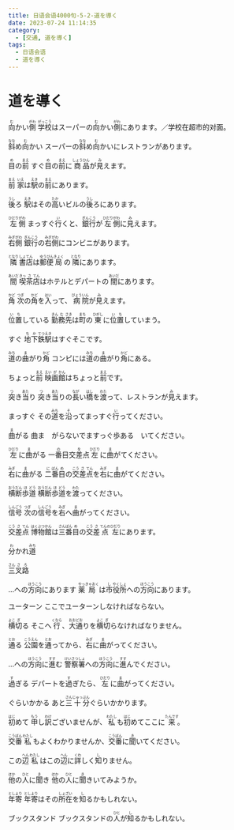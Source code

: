```yaml
---
title: 日语会语4000句-5-2-道を導く
date: 2023-07-24 11:14:35
category:
  - [交通, 道を導く]
tags:
  - 日语会语
  - 道を導く 
---
```


# 道を導く

<ruby>向<rt>む</rt>かい<rt></rt>側<rt>がわ</rt></ruby>
<ruby>学<rt>がっ</rt>校<rt>こう</rt>はスーパーの<rt></rt>向<rt>む</rt>かい<rt></rt>側<rt>がわ</rt>にあります。／学校在超市的对面。</ruby>

<!-- more -->

<ruby>斜<rt>なな</rt>め<rt></rt>向<rt>む</rt>かい</ruby>
<ruby>スーパーの<rt></rt>斜<rt>なな</rt>め<rt></rt>向<rt>む</rt>かいにレストランがあります。</ruby>

<ruby>目<rt>め</rt>の<rt></rt>前<rt>まえ</rt></ruby>
<ruby>すぐ<rt></rt>目<rt>め</rt>の<rt></rt>前<rt>まえ</rt>に<rt></rt>商<rt>しょう</rt>品<rt>ひん</rt>が<rt></rt>見<rt>み</rt>えます。</ruby>

<ruby>前<rt>まえ</rt></ruby>
<ruby>家<rt>いえ</rt>は<rt></rt>駅<rt>えき</rt>の<rt></rt>前<rt>まえ</rt>にあります。</ruby>

<ruby>後<rt>うし</rt>ろ</ruby>
<ruby>駅<rt>えき</rt>はその<rt></rt>高<rt>たか</rt>いビルの<rt></rt>後<rt>うし</rt>ろにあります。</ruby>

<ruby>左<rt>ひだり</rt>側<rt>がわ</rt></ruby>
<ruby>まっすぐ<rt></rt>行<rt>い</rt>くと、<rt></rt>銀<rt>ぎん</rt>行<rt>こう</rt>が<rt></rt>左<rt>ひだり</rt>側<rt>がわ</rt>に<rt></rt>見<rt>み</rt>えます。</ruby>

<ruby>右<rt>みぎ</rt>側<rt>がわ</rt></ruby>
<ruby>銀<rt>ぎん</rt>行<rt>こう</rt>の<rt></rt>右<rt>みぎ</rt>側<rt>がわ</rt>にコンビニがあります。</ruby>

<ruby>隣<rt>となり</rt></ruby>
<ruby>書<rt>しょ</rt>店<rt>てん</rt>は<rt></rt>郵<rt>ゆう</rt>便<rt>びん</rt>局<rt>きょく</rt>の<rt></rt>隣<rt>となり</rt>にあります。</ruby>

<ruby>間<rt>あいだ</rt></ruby>
<ruby>喫<rt>きっ</rt>茶<rt>さ</rt>店<rt>てん</rt>はホテルとデパートの<rt></rt>間<rt>あいだ</rt>にあります。</ruby>

<ruby>角<rt>かど</rt></ruby>
<ruby>次<rt>つぎ</rt>の<rt></rt>角<rt>かど</rt>を<rt></rt>入<rt>はい</rt>って、<rt></rt>病<rt>びょう</rt>院<rt>いん</rt>が<rt></rt>見<rt>み</rt>えます。</ruby>

<ruby>位<rt>い</rt>置<rt>ち</rt>している</ruby>
<ruby>勤<rt>きん</rt>務<rt>む</rt>先<rt>さき</rt>は<rt></rt>町<rt>まち</rt>の<rt></rt>東<rt>ひがし</rt>に<rt></rt>位<rt>い</rt>置<rt>ち</rt>していまう。</ruby>

<ruby>すぐ</ruby>
<ruby>地<rt>ち</rt>下<rt>か</rt>鉄<rt>てつ</rt>駅<rt>えき</rt>はすぐそこです。</ruby>

<ruby>道<rt>みち</rt>の<rt></rt>曲<rt>ま</rt>がり<rt></rt>角<rt>かど</rt></ruby>
<ruby>コンピには<rt></rt>道<rt>みち</rt>の<rt></rt>曲<rt>ま</rt>がり<rt></rt>角<rt>かど</rt>にある。</ruby>

<ruby>ちょっと<rt></rt>前<rt>まえ</rt></ruby>
<ruby>映<rt>えい</rt>画<rt>が</rt>館<rt>かん</rt>はちょっと<rt></rt>前<rt>まえ</rt>です。</ruby>

<ruby>突<rt>つ</rt>き<rt></rt>当<rt>あた</rt>り</ruby>
<ruby>突<rt>つ</rt>き<rt></rt>当<rt>あた</rt>りの<rt></rt>長<rt>なが</rt>い<rt></rt>橋<rt>はし</rt>を<rt></rt>渡<rt>わた</rt>って、レストランが<rt></rt>見<rt>み</rt>えます。</ruby>

<ruby>まっすぐ</ruby>
<ruby>その<rt></rt>道<rt>みち</rt>を<rt></rt>沿<rt>そ</rt>ってまっすぐ<rt></rt>行<rt>い</rt>ってください。</ruby>

<ruby>曲<rt>ま</rt>がる</ruby>
曲ま　がらないでますっぐ歩ある　いてください。  

<ruby>左<rt>ひだり</rt>に<rt></rt>曲<rt>ま</rt>がる</ruby>
<ruby>一番目<rt>の</rt>交差点<rt>を</rt>左<rt>ひだり</rt>に<rt></rt>曲<rt>ま</rt>がてください。</ruby>

<ruby>右<rt>みぎ</rt>に<rt></rt>曲<rt>ま</rt>がる</ruby>
<ruby>二<rt>に</rt>番<rt>ばん</rt>目<rt>め</rt>の<rt></rt>交<rt>こう</rt>差<rt>さ</rt>点<rt>てん</rt>を<rt></rt>右<rt>みぎ</rt>に<rt></rt>曲<rt>ま</rt>がてください。</ruby>

<ruby>横<rt>おう</rt>断<rt>だん</rt>歩<rt>ほ</rt>道<rt>どう</rt></ruby>
<ruby>横<rt>おう</rt>断<rt>だん</rt>歩<rt>ほ</rt>道<rt>どう</rt>を<rt></rt>渡<rt>わた</rt>ってください。</ruby>

<ruby>信<rt>しん</rt>号<rt>ごう</rt></ruby>
<ruby>次<rt>つぎ</rt>の<rt></rt>信<rt>しん</rt>号<rt>ごう</rt>を<rt></rt>右<rt>みぎ</rt>へ<rt></rt>曲<rt>ま</rt>がってください。</ruby>

<ruby>交<rt>こう</rt>差<rt>さ</rt>点<rt>てん</rt></ruby>
<ruby>博<rt>はく</rt>物<rt>ぶつ</rt>館<rt>かん</rt>は<rt></rt>三<rt>さん</rt>番<rt>ばん</rt>目<rt>め</rt>の<rt></rt>交<rt>こう</rt>差<rt>さ</rt>点<rt>てんの</rt>左<rt>ひだり</rt>にあります。</ruby>

<ruby>分<rt>わ</rt>かれ<rt></rt>道<rt>みち</rt></ruby>

<ruby>三<rt>さん</rt>叉<rt>さ</rt>路<rt>ろ</rt></ruby>

<ruby>…への<rt></rt>方<rt>ほう</rt>向<rt>こう</rt>にあります</ruby>
<ruby>薬<rt>やっ</rt>局<rt>きゃおく</rt>は<rt></rt>市<rt>し</rt>役<rt>やく</rt>所<rt>しょ</rt>への<rt></rt>方<rt>ほう</rt>向<rt>こう</rt>にあります。</ruby>

<ruby>ユーターン</ruby>
<ruby>ここでユーターンしなければならない。</ruby>

<ruby>横<rt>よこ</rt>切<rt>ぎ</rt>る</ruby>
<ruby>そこへ<rt></rt>行<rt>くなら</rt>、<rt></rt>大<rt>おお</rt>通<rt>どお</rt>りを<rt></rt>横<rt>よこ</rt>切<rt>ぎ</rt>らなければなりません。</ruby>

<ruby>通<rt>とお</rt>る</ruby>
<ruby>公<rt>こう</rt>園<rt>えん</rt>を<rt></rt>通<rt>とお</rt>ってから、<rt></rt>右<rt>みぎ</rt>に<rt></rt>曲<rt>ま</rt>がってください。</ruby>

<ruby>…への<rt></rt>方<rt>ほう</rt>向<rt>こう</rt>に<rt></rt>進<rt>すす</rt>む</ruby>
<ruby>警<rt>けい</rt>察<rt>さつ</rt>署<rt>しょ</rt>への<rt></rt>方<rt>ほう</rt>向<rt>こう</rt>に<rt></rt>進<rt>すす</rt>んでください。</ruby>

<ruby>過<rt>す</rt>ぎる</ruby>
<ruby>デパートを<rt></rt>過<rt>す</rt>ぎたら、<rt></rt>左<rt>ひだり</rt>に<rt></rt>曲<rt>ま</rt>がってください。</ruby>

<ruby>ぐらいかかる</ruby>
<ruby>あと<rt></rt>三<rt>さん</rt>十<rt>じゅっ</rt>分<rt>ぷん</rt>ぐらいかかります。</ruby>

<ruby>初<rt>はじ</rt>めて</ruby>
<ruby>申<rt>もう</rt>し<rt></rt>訳<rt>わけ</rt>ございませんが、<rt></rt>私<rt>わたし</rt>も<rt></rt>初<rt>はじ</rt>めてここに<rt></rt>来<rt>たんです</rt>。</ruby>

<ruby>交<rt>こう</rt>番<rt>ばん</rt></ruby>
<ruby>私<rt>わたし</rt>もよくわかりませんか、<rt></rt>交<rt>こう</rt>番<rt>ばん</rt>に<rt></rt>聞<rt>き</rt>いてください。</ruby>

<ruby>この<rt></rt>辺<rt>へん</rt></ruby>
<ruby>私<rt>わたし</rt>はこの<rt></rt>辺<rt>へん</rt>に<rt></rt>詳<rt>くわ</rt>しく<rt></rt>知<rt>し</rt>りません。</ruby>

<ruby>他<rt>ほか</rt>の<rt></rt>人<rt>ひと</rt>に<rt></rt>聞<rt>き</rt>き</ruby>
<ruby>他<rt>ほか</rt>の<rt></rt>人<rt>ひと</rt>に<rt></rt>聞<rt>き</rt>きいてみようか。</ruby>

<ruby>年<rt>とし</rt>寄<rt>より</rt></ruby>
<ruby>年<rt>とし</rt>寄<rt>より</rt>はその<rt></rt>所<rt>しょ</rt>在<rt>ざい</rt>を<rt></rt>知<rt>し</rt>るかもしれない。</ruby>

<ruby>ブックスタンド</ruby>
<ruby>ブックスタンドの<rt></rt>人<rt>ひと</rt>が<rt></rt>知<rt>し</rt>るかもしれない。</ruby>

